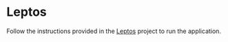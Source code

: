 # Leptos
Follow the instructions provided in the [Leptos](https://github.com/leptos-rs/leptos) project to run the application.